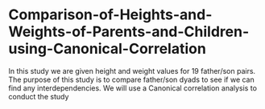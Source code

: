 # Comparison-of-Heights-and-Weights-of-Parents-and-Children-using-Canonical-Correlation
In this study we are given height and weight values for 19 father/son pairs. The purpose of this study is to compare father/son dyads to see if we can find any interdependencies. We will use a Canonical correlation analysis to conduct the study
